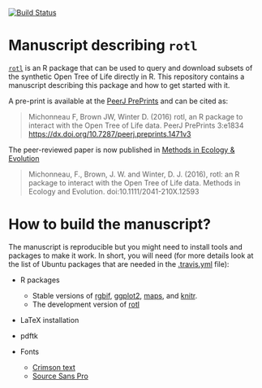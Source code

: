 [![Build Status](https://travis-ci.org/fmichonneau/rotl-ms.svg?branch=master)](https://travis-ci.org/fmichonneau/rotl-ms)

# Manuscript describing `rotl`

[`rotl`](https://github.com/ropensci/rotl) is an R package that can be used to
query and download subsets of the synthetic Open Tree of Life directly in
R. This repository contains a manuscript describing this package and how to get
started with it.

A pre-print is available at the
[PeerJ PrePrints](https://peerj.com/preprints/1471/) and can be cited as:

> Michonneau F, Brown JW, Winter D. (2016) rotl, an R package to interact with
> the Open Tree of Life data. PeerJ PrePrints 3:e1834
> <https://dx.doi.org/10.7287/peerj.preprints.1471v3>


The peer-reviewed paper is now published in
[Methods in Ecology & Evolution](https://doi.org/10.1111/2041-210X.12593)

> Michonneau, F., Brown, J. W. and Winter, D. J. (2016), rotl: an R package to
> interact with the Open Tree of Life data. Methods in Ecology and
> Evolution. doi:10.1111/2041-210X.12593

# How to build the manuscript?

The manuscript is reproducible but you might need to install tools and packages
to make it work. In short, you will need (for more details look at the list of
Ubuntu packages that are needed in the [.travis.yml](.travis.yml) file):

* R packages
    * Stable versions of [rgbif](https://cran.r-project.org/package=rgbif),
      [ggplot2](https://cran.r-project.org/package=ggplot2),
      [maps](https://cran.r-project.org/package=maps), and
      [knitr](https://cran.r-project.org/package=knitr).
    * The development version of [rotl](https://github.com/ropensci/rotl)

* LaTeX installation

* pdftk

* Fonts
  * [Crimson text](http://www.fontsquirrel.com/fonts/crimson)
  * [Source Sans Pro](http://www.fontsquirrel.com/fonts/source-sans-pro)
